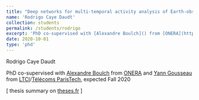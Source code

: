 ```yaml
---
title: "Deep networks for multi-temporal activity analysis of Earth-observation data"
name: 'Rodrigo Caye Daudt'
collection: students
permalink: /students/rodrigo
excerpt: 'PhD co-supervised with [Alexandre Boulch]() from [ONERA](https://www.onera.fr/en) and [Yann Gousseau](https://perso.telecom-paristech.fr/gousseau/) from [LTCI](https://ltci.telecom-paristech.fr/en/)/[Télécoms ParisTech](https://www.telecom-paristech.fr/eng), expected Fall 2020'
date: 2020-10-01
type: 'phd'
---
```


Rodrigo Caye Daudt

PhD co-supervised with [Alexandre Boulch]() from [ONERA](https://www.onera.fr/en) and [Yann Gousseau](https://perso.telecom-paristech.fr/gousseau/) from [LTCI](https://ltci.telecom-paristech.fr/en/)/[Télécoms ParisTech](https://www.telecom-paristech.fr/eng), expected Fall 2020

\[ thesis summary on [theses.fr](http://www.theses.fr/s190227) \]


